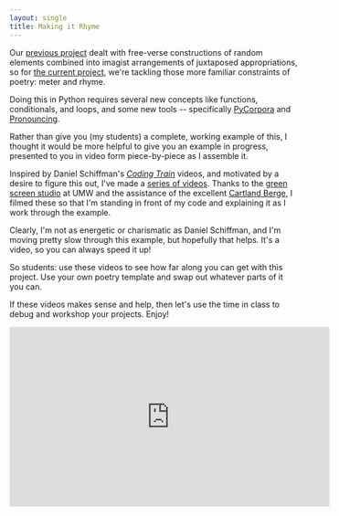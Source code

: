 ```yaml
---
layout: single
title: Making it Rhyme
---
```


Our [previous project](https://zachwhalen.github.io/creativecoding/projects/#project-remix) dealt with free-verse constructions of random elements combined into imagist arrangements of juxtaposed appropriations, so for [the current project](https://zachwhalen.github.io/creativecoding/projects/#project-more-poetry-oh-noetry), we're tackling those more familiar constraints of poetry: meter and rhyme.

Doing this in Python requires several new concepts like functions, conditionals, and loops, and some new tools -- specifically [PyCorpora](https://github.com/aparrish/pycorpora) and [Pronouncing](https://pronouncing.readthedocs.org). 

Rather than give you (my students) a complete, working example of this, I thought it would be more helpful to give you an example in progress, presented to you in video form piece-by-piece as I assemble it. 

Inspired by Daniel Schiffman's [_Coding Train_](http://thecodingtrain.com/) videos, and motivated by a desire to figure this out, I've made a [series of videos](https://www.youtube.com/watch?v=CigjhXqU6_4&list=PLu8zaGaJFFipsk-bO96AjWghP0EnOCrej). Thanks to the [green screen studio](https://convergence.umw.edu/amps/) at UMW and the assistance of the excellent [Cartland Berge](http://www.cartland.net/), I filmed these so that I'm standing in front of my code and explaining it as I work through the example.

Clearly, I'm not as energetic or charismatic as Daniel Schiffman, and I'm moving pretty slow through this example, but hopefully that helps. It's a video, so you can always speed it up!

So students: use these videos to see how far along you can get with this project. Use your own poetry template and swap out whatever parts of it you can.

If these videos makes sense and help, then let's use the time in class to debug and workshop your projects. Enjoy!


<iframe width="560" height="315" src="https://www.youtube.com/embed/videoseries?list=PLu8zaGaJFFipsk-bO96AjWghP0EnOCrej" frameborder="0" allow="autoplay; encrypted-media" allowfullscreen></iframe>


